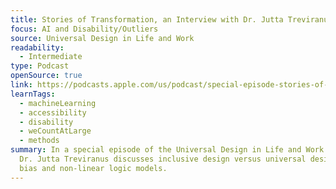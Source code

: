```yaml
---
title: Stories of Transformation, an Interview with Dr. Jutta Treviranus
focus: AI and Disability/Outliers
source: Universal Design in Life and Work
readability:
  - Intermediate
type: Podcast
openSource: true
link: https://podcasts.apple.com/us/podcast/special-episode-stories-of-transformation-an/id1531561920?i=1000513179101
learnTags:
  - machineLearning
  - accessibility
  - disability
  - weCountAtLarge
  - methods
summary: In a special episode of the Universal Design in Life and Work podcast,
  Dr. Jutta Treviranus discusses inclusive design versus universal design, AI
  bias and non-linear logic models.
---
```

